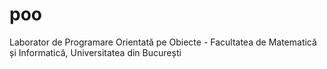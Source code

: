 # poo
Laborator de Programare Orientată pe Obiecte - Facultatea de Matematică și Informatică, Universitatea din București
